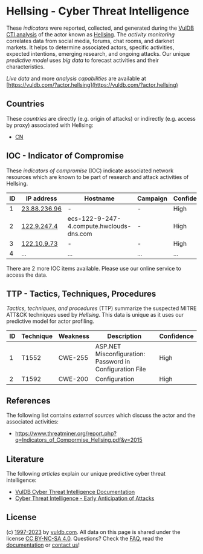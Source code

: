 # Hellsing - Cyber Threat Intelligence

These _indicators_ were reported, collected, and generated during the [VulDB CTI analysis](https://vuldb.com/?kb.cti) of the actor known as [Hellsing](https://vuldb.com/?actor.hellsing). The _activity monitoring_ correlates data from social media, forums, chat rooms, and darknet markets. It helps to determine associated actors, specific activities, expected intentions, emerging research, and ongoing attacks. Our unique _predictive model_ uses _big data_ to forecast activities and their characteristics.

_Live data_ and more _analysis capabilities_ are available at [https://vuldb.com/?actor.hellsing](https://vuldb.com/?actor.hellsing)

## Countries

These _countries_ are directly (e.g. origin of attacks) or indirectly (e.g. access by proxy) associated with Hellsing:

* [CN](https://vuldb.com/?country.cn)

## IOC - Indicator of Compromise

These _indicators of compromise_ (IOC) indicate associated network resources which are known to be part of research and attack activities of Hellsing.

ID | IP address | Hostname | Campaign | Confidence
-- | ---------- | -------- | -------- | ----------
1 | [23.88.236.96](https://vuldb.com/?ip.23.88.236.96) | - | - | High
2 | [122.9.247.4](https://vuldb.com/?ip.122.9.247.4) | ecs-122-9-247-4.compute.hwclouds-dns.com | - | High
3 | [122.10.9.73](https://vuldb.com/?ip.122.10.9.73) | - | - | High
4 | ... | ... | ... | ...

There are 2 more IOC items available. Please use our online service to access the data.

## TTP - Tactics, Techniques, Procedures

_Tactics, techniques, and procedures_ (TTP) summarize the suspected MITRE ATT&CK techniques used by _Hellsing_. This data is unique as it uses our predictive model for actor profiling.

ID | Technique | Weakness | Description | Confidence
-- | --------- | -------- | ----------- | ----------
1 | T1552 | CWE-255 | ASP.NET Misconfiguration: Password in Configuration File | High
2 | T1592 | CWE-200 | Configuration | High

## References

The following list contains _external sources_ which discuss the actor and the associated activities:

* https://www.threatminer.org/report.php?q=Indicators_of_Compormise_Hellsing.pdf&y=2015

## Literature

The following _articles_ explain our unique predictive cyber threat intelligence:

* [VulDB Cyber Threat Intelligence Documentation](https://vuldb.com/?kb.cti)
* [Cyber Threat Intelligence - Early Anticipation of Attacks](https://www.scip.ch/en/?labs.20201022)

## License

(c) [1997-2023](https://vuldb.com/?kb.changelog) by [vuldb.com](https://vuldb.com/?kb.about). All data on this page is shared under the license [CC BY-NC-SA 4.0](https://creativecommons.org/licenses/by-nc-sa/4.0/). Questions? Check the [FAQ](https://vuldb.com/?kb.faq), read the [documentation](https://vuldb.com/?kb) or [contact us](https://vuldb.com/?contact)!
